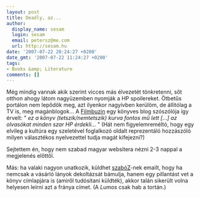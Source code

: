 ```yaml
---
layout: post
title: Deadly, az...
author:
  display_name: sesam
  login: sesam
  email: petersz@me.com
  url: http://sesam.hu
date: '2007-07-22 20:24:27 +0200'
date_gmt: '2007-07-22 11:24:27 +0200'
tags:
- Books &amp; Literature
comments: []
---
```


Még mindig vannak akik szerint vicces más élvezetét tönkretenni, sőt otthon ahogy látom nagyüzemben nyomják a HP spoilereket. Ötbetűs portálon nem lepődök meg, azt ilyenkor nagyívben kerülöm, de állitólag a TV is, meg magánblogok... A [Filmbuzin](http://filmbuzi.hu/archives/2007/07/21/reszemrol-vege-a-potter-laznak) egy könyves blog szószólója így érvelt: " _ez a könyv (tetszik/nemtetszik) kurva fontos mű lett [...] az olvasókat minden szar HP érdekli..._ " (Hát nem figyelemreméltó, hogy egy elvileg a kultúra egy szeletével foglalkozó oldalt reprezentáló hozzászóló milyen választékos nyelvezettel tudja magát kifejezni?)

Sejtettem én, hogy nem szabad magyar websitera nézni 2-3 nappal a megjelenés előttől.

Más: ha valaki nagyon unatkozik, küldhet [szabóZ](mailto:szaboz@mail.index.hu?subject=/kultur/klassz/pot8659/&cc=cikkszerzonek@mail.index.hu)-nek emailt, hogy ha nemcsak a vásárló lányok dekoltázsát bámulja, hanem egy pillantást vet a könyv címlapjára is (amiről tudósítani küldték), akkor talán sikerült volna helyesen leírni azt a fránya címet. (A _Lumos_ csak hab a tortán.)
